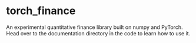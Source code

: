 # torch_finance

An experimental quantitative finance library built on numpy and PyTorch. Head over to the documentation directory in the code to learn how to use it. 

